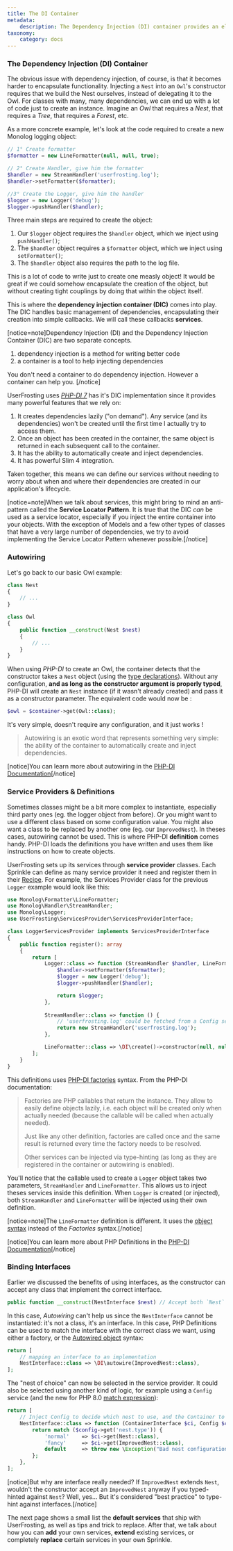 ```yaml
---
title: The DI Container
metadata:
    description: The Dependency Injection (DI) container provides an elegant and loosely coupled way to make various services available globally in your application.
taxonomy:
    category: docs
---
```


### The Dependency Injection (DI) Container

The obvious issue with dependency injection, of course, is that it becomes harder to encapsulate functionality. Injecting a `Nest` into an `Owl`'s constructor requires that we build the Nest ourselves, instead of delegating it to the Owl. For classes with many, many dependencies, we can end up with a lot of code just to create an instance. Imagine an *Owl* that requires a *Nest*, that requires a *Tree*, that requires a *Forest*, etc.

As a more concrete example, let's look at the code required to create a new Monolog logging object:

```php
// 1° Create formatter
$formatter = new LineFormatter(null, null, true);

// 2° Create Handler, give him the formatter
$handler = new StreamHandler('userfrosting.log');
$handler->setFormatter($formatter);

//3° Create the Logger, give him the handler
$logger = new Logger('debug');
$logger->pushHandler($handler);
```

Three main steps are required to create the object:
1. Our `$logger` object requires the `$handler` object, which we inject using `pushHandler()`;
2. The `$handler` object requires a `$formatter` object, which we inject using `setFormatter()`;
3. The `$handler` object also requires the path to the log file.

This is a lot of code to write just to create one measly object! It would be great if we could somehow encapsulate the creation of the object, but without creating tight couplings by doing that within the object itself.

This is where the **dependency injection container (DIC)** comes into play. The DIC handles basic management of dependencies, encapsulating their creation into simple callbacks. We will call these callbacks **services**. 

[notice=note]Dependency Injection (DI) and the Dependency Injection Container (DIC) are two separate concepts. 

1. dependency injection is a method for writing better code
2. a container is a tool to help injecting dependencies
 
You don't need a container to do dependency injection. However a container can help you.
[/notice]

UserFrosting uses [_PHP-DI 7_](https://php-di.org) has it's DIC implementation since it provides many powerful features that we rely on:

1. It creates dependencies lazily ("on demand"). Any service (and its dependencies) won't be created until the first time I actually try to access them.
2. Once an object has been created in the container, the same object is returned in each subsequent call to the container. 
3. It has the ability to automatically create and inject dependencies.
4. It has powerful Slim 4 integration. 

Taken together, this means we can define our services without needing to worry about when and where their dependencies are created in our application's lifecycle.

[notice=note]When we talk about services, this might bring to mind an anti-pattern called the **Service Locator Pattern**. It is true that the DIC _can_ be used as a service locator, especially if you inject the entire container into your objects. With the exception of Models and a few other types of classes that have a very large number of dependencies, we try to avoid implementing the Service Locator Pattern whenever possible.[/notice]

### Autowiring

Let's go back to our basic Owl example:

```php
class Nest
{
    // ...
}

class Owl
{
    public function __construct(Nest $nest)
    {
        // ...
    }
}
```

When using _PHP-DI_ to create an Owl, the container detects that the constructor takes a `Nest` object (using the [type declarations](http://www.php.net/manual/en/functions.arguments.php#functions.arguments.type-declaration)). Without any configuration, **and as long as the constructor argument is properly typed**, PHP-DI will create an `Nest` instance (if it wasn't already created) and pass it as a constructor parameter. The equivalent code would now be :

```php
$owl = $container->get(Owl::class);
```

It's very simple, doesn't require any configuration, and it just works !

> Autowiring is an exotic word that represents something very simple: the ability of the container to automatically create and inject dependencies.

[notice]You can learn more about autowiring in the [PHP-DI Documentation](https://php-di.org/doc/autowiring.html)[/notice]

### Service Providers & Definitions

Sometimes classes might be a bit more complex to instantiate, especially third party ones (eg. the logger object from before). Or you might want to use a different class based on some configuration value. You might also want a class to be replaced by another one (eg. our `ImprovedNest`). In theses cases, autowiring cannot be used. This is where PHP-DI **definition** comes handy. PHP-DI loads the definitions you have written and uses them like instructions on how to create objects.

UserFrosting sets up its services through **service provider** classes. Each Sprinkle can define as many service provider it need and register them in their [Recipe](/dependency-injection/adding-services). For example, the Services Provider class for the previous `Logger` example would look like this:

```php
use Monolog\Formatter\LineFormatter;
use Monolog\Handler\StreamHandler;
use Monolog\Logger;
use UserFrosting\ServicesProvider\ServicesProviderInterface;

class LoggerServicesProvider implements ServicesProviderInterface
{
    public function register(): array
    {
        return [
            Logger::class => function (StreamHandler $handler, LineFormatter $formatter) {
                $handler->setFormatter($formatter);
                $logger = new Logger('debug');
                $logger->pushHandler($handler);

                return $logger;
            },
            
            StreamHandler::class => function () {
                // 'userfrosting.log' could be fetched from a Config service here, for example.
                return new StreamHandler('userfrosting.log');
            },

            LineFormatter::class => \DI\create()->constructor(null, null, true),
        ];
    }
}
```

This definitions uses [PHP-DI factories](https://php-di.org/doc/php-definitions.html#factories) syntax. From the PHP-DI documentation:

> Factories are PHP callables that return the instance. They allow to easily define objects lazily, i.e. each object will be created only when actually needed (because the callable will be called when actually needed).
> 
> Just like any other definition, factories are called once and the same result is returned every time the factory needs to be resolved.
>
> Other services can be injected via type-hinting (as long as they are registered in the container or autowiring is enabled).

You'll notice that the callable used to create a `Logger` object takes two parameters, `StreamHandler` and `LineFormatter`. This allows us to inject theses services inside this definition. When `Logger` is created (or injected), both `StreamHandler` and `LineFormatter` will be injected using their own definition.

[notice=note]The `LineFormatter` definition is different. It uses the [object syntax](https://php-di.org/doc/php-definitions.html#objects) instead of the _Factories_ syntax.[/notice]

[notice]You can learn more about PHP Definitions in the [PHP-DI Documentation](https://php-di.org/doc/php-definitions.html#definition-types)[/notice]

### Binding Interfaces

Earlier we discussed the benefits of using interfaces, as the constructor can accept any class that implement the correct interface. 

```php
public function __construct(NestInterface $nest) // Accept both `Nest` and `ImprovedNest`
```

In this case, _Autowiring_ can't help us since the `NestInterface` cannot be instantiated: it's not a class, it's an interface. In this case, PHP Definitions can be used to match the interface with the correct class we want, using either a factory, or the [Autowired object](https://php-di.org/doc/php-definitions.html#autowired-objects) syntax: 

```php
return [
    // mapping an interface to an implementation
    NestInterface::class => \DI\autowire(ImprovedNest::class),
];
```

The "nest of choice" can now be selected in the service provider. It could also be selected using another kind of logic, for example using a `Config` service (and the new for PHP 8.0 [match expression](https://www.php.net/manual/en/control-structures.match.php)): 
```php
return [
    // Inject Config to decide which nest to use, and the Container to get the actual class
    NestInterface::class => function (ContainerInterface $ci, Config $config) {
        return match ($config->get('nest.type')) {
            'normal'    => $ci->get(Nest::class),
            'fancy'     => $ci->get(ImprovedNest::class),
            default     => throw new \Exception("Bad nest configuration '{$config->get('nest.type')}' specified in configuration file."),
        };
    },
];
```

[notice]But why are interface really needed? If `ImprovedNest` extends `Nest`, wouldn't the constructor accept an `ImprovedNest` anyway if you typed-hinted against `Nest`? Well, yes... But it's considered "best practice" to type-hint against interfaces.[/notice]

The next page shows a small list the **default services** that ship with UserFrosting, as well as tips and trick to replace. After that, we talk about how you can **add** your own services, **extend** existing services, or completely **replace** certain services in your own Sprinkle.
